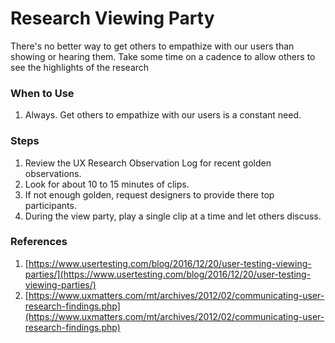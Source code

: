 # Research Viewing Party

There's no better way to get others to empathize with our users than showing or hearing them. Take some time on a cadence to allow others to see the highlights of the research 

### When to Use

1. Always. Get others to empathize with our users is a constant need.

### Steps

1. Review the UX Research Observation Log for recent golden observations.
2. Look for about 10 to 15 minutes of clips.
3. If not enough golden, request designers to provide there top participants.
4. During the view party, play a single clip at a time and let others discuss.

### References

1. [https://www.usertesting.com/blog/2016/12/20/user-testing-viewing-parties/](https://www.usertesting.com/blog/2016/12/20/user-testing-viewing-parties/)
2. [https://www.uxmatters.com/mt/archives/2012/02/communicating-user-research-findings.php](https://www.uxmatters.com/mt/archives/2012/02/communicating-user-research-findings.php)




